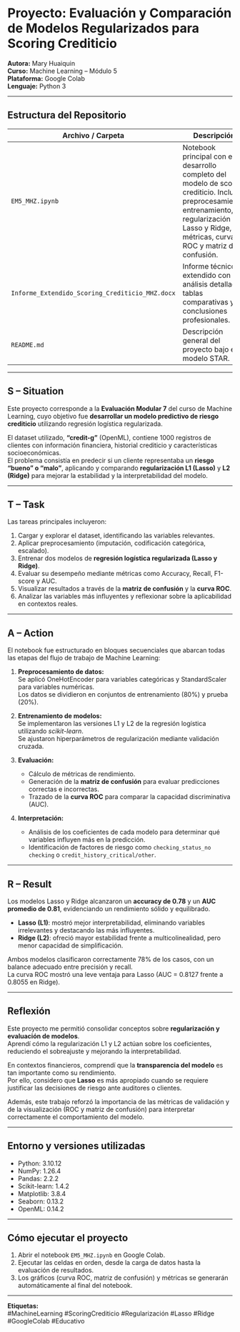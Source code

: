 # Proyecto: Evaluación y Comparación de Modelos Regularizados para Scoring Crediticio

**Autora:** Mary Huaiquin  
**Curso:** Machine Learning – Módulo 5  
**Plataforma:** Google Colab  
**Lenguaje:** Python 3  

---

## Estructura del Repositorio

| Archivo / Carpeta | Descripción |
|--------------------|-------------|
| `EM5_MHZ.ipynb` | Notebook principal con el desarrollo completo del modelo de scoring crediticio. Incluye preprocesamiento, entrenamiento, regularización Lasso y Ridge, métricas, curva ROC y matriz de confusión. |
| `Informe_Extendido_Scoring_Crediticio_MHZ.docx` | Informe técnico extendido con análisis detallado, tablas comparativas y conclusiones profesionales. |
| `README.md` | Descripción general del proyecto bajo el modelo STAR. |

---

## S – Situation

Este proyecto corresponde a la **Evaluación Modular 7** del curso de Machine Learning, cuyo objetivo fue **desarrollar un modelo predictivo de riesgo crediticio** utilizando regresión logística regularizada.

El dataset utilizado, **“credit-g”** (OpenML), contiene 1000 registros de clientes con información financiera, historial crediticio y características socioeconómicas.  
El problema consistía en predecir si un cliente representaba un **riesgo “bueno” o “malo”**, aplicando y comparando **regularización L1 (Lasso)** y **L2 (Ridge)** para mejorar la estabilidad y la interpretabilidad del modelo.

---

## T – Task

Las tareas principales incluyeron:

1. Cargar y explorar el dataset, identificando las variables relevantes.  
2. Aplicar preprocesamiento (imputación, codificación categórica, escalado).  
3. Entrenar dos modelos de **regresión logística regularizada (Lasso y Ridge)**.  
4. Evaluar su desempeño mediante métricas como Accuracy, Recall, F1-score y AUC.  
5. Visualizar resultados a través de la **matriz de confusión** y la **curva ROC**.  
6. Analizar las variables más influyentes y reflexionar sobre la aplicabilidad en contextos reales.

---

## A – Action

El notebook fue estructurado en bloques secuenciales que abarcan todas las etapas del flujo de trabajo de Machine Learning:

1. **Preprocesamiento de datos:**  
   Se aplicó OneHotEncoder para variables categóricas y StandardScaler para variables numéricas.  
   Los datos se dividieron en conjuntos de entrenamiento (80%) y prueba (20%).

2. **Entrenamiento de modelos:**  
   Se implementaron las versiones L1 y L2 de la regresión logística utilizando *scikit-learn*.  
   Se ajustaron hiperparámetros de regularización mediante validación cruzada.

3. **Evaluación:**  
   - Cálculo de métricas de rendimiento.  
   - Generación de la **matriz de confusión** para evaluar predicciones correctas e incorrectas.  
   - Trazado de la **curva ROC** para comparar la capacidad discriminativa (AUC).  

4. **Interpretación:**  
   - Análisis de los coeficientes de cada modelo para determinar qué variables influyen más en la predicción.  
   - Identificación de factores de riesgo como `checking_status_no checking` o `credit_history_critical/other`.  

---

## R – Result

Los modelos Lasso y Ridge alcanzaron un **accuracy de 0.78** y un **AUC promedio de 0.81**, evidenciando un rendimiento sólido y equilibrado.  

- **Lasso (L1)**: mostró mejor interpretabilidad, eliminando variables irrelevantes y destacando las más influyentes.  
- **Ridge (L2)**: ofreció mayor estabilidad frente a multicolinealidad, pero menor capacidad de simplificación.

Ambos modelos clasificaron correctamente 78% de los casos, con un balance adecuado entre precisión y recall.  
La curva ROC mostró una leve ventaja para Lasso (AUC = 0.8127 frente a 0.8055 en Ridge).

---

## Reflexión

Este proyecto me permitió consolidar conceptos sobre **regularización y evaluación de modelos**.  
Aprendí cómo la regularización L1 y L2 actúan sobre los coeficientes, reduciendo el sobreajuste y mejorando la interpretabilidad.  

En contextos financieros, comprendí que la **transparencia del modelo** es tan importante como su rendimiento.  
Por ello, considero que **Lasso** es más apropiado cuando se requiere justificar las decisiones de riesgo ante auditores o clientes.

Además, este trabajo reforzó la importancia de las métricas de validación y de la visualización (ROC y matriz de confusión) para interpretar correctamente el comportamiento del modelo.

---

## Entorno y versiones utilizadas

- Python: 3.10.12  
- NumPy: 1.26.4  
- Pandas: 2.2.2  
- Scikit-learn: 1.4.2  
- Matplotlib: 3.8.4  
- Seaborn: 0.13.2  
- OpenML: 0.14.2  

---

## Cómo ejecutar el proyecto

1. Abrir el notebook `EM5_MHZ.ipynb` en Google Colab.  
2. Ejecutar las celdas en orden, desde la carga de datos hasta la evaluación de resultados.  
3. Los gráficos (curva ROC, matriz de confusión) y métricas se generarán automáticamente al final del notebook.  

---

**Etiquetas:**  
#MachineLearning #ScoringCrediticio #Regularización #Lasso #Ridge #GoogleColab #Educativo

